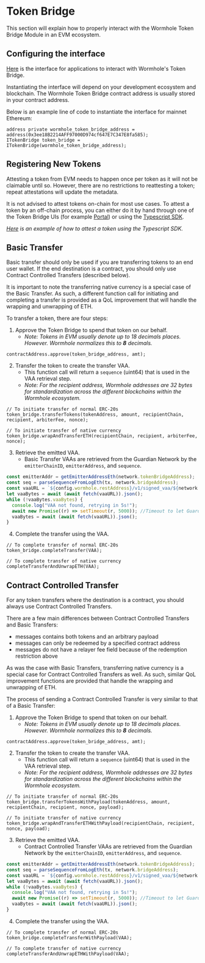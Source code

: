 # Token Bridge

This section will explain how to properly interact with the Wormhole Token Bridge Module in an EVM ecosystem.

## Configuring the interface

[Here](https://github.com/wormhole-foundation/wormhole/blob/dev.v2/ethereum/contracts/bridge/interfaces/ITokenBridge.sol) is the interface for applications to interact with Wormhole's Token Bridge.

Instantiating the interface will depend on your development ecosystem and blockchain. The Wormhole Token Bridge contract address is usually stored in your contract address.

Below is an example line of code to instantiate the interface for mainnet Ethereum:

```
address private wormhole_token_bridge_address = address(0x3ee18B2214AFF97000D974cf647E7C347E8fa585);
ITokenBridge token_bridge = ITokenBridge(wormhole_token_bridge_address);
```

## Registering New Tokens

Attesting a token from EVM needs to happen once per token as it will not be claimable until so. However, there are no restrictions to reattesting a token; repeat attestations will update the metadata.

It is not advised to attest tokens on-chain for most use cases. To attest a token by an off-chain process, you can either do it by hand through one of the Token Bridge UIs (for example [Portal](https://www.portalbridge.com/#/register)) or using the [Typescript SDK](https://www.npmjs.com/package/@certusone/wormhole-sdk).

_[Here](../../development/portal/evm/attestingToken.md) is an example of how to attest a token using the Typescript SDK._

## Basic Transfer

Basic transfer should only be used if you are transferring tokens to an end user wallet. If the end destination is a contract, you should only use Contract Controlled Transfers (described below).

It is important to note the transferring native currency is a special case of the Basic Transfer. As such, a different function call for initiating and completing a transfer is provided as a QoL improvement that will handle the wrapping and unwrapping of ETH.

To transfer a token, there are four steps:

1. Approve the Token Bridge to spend that token on our behalf.
   - _Note: Tokens in EVM usually denote up to 18 decimals places. However. Wormhole normalizes this to **8** decimals._

```
contractAddress.approve(token_bridge_address, amt);
```

2. Transfer the token to create the transfer VAA.
   - This function call will return a `sequence` (uint64) that is used in the VAA retrieval step.
   - _Note: For the recipient address, Wormhole addresses are 32 bytes for standardization across the different blockchains within the Wormhole ecosystem._

```
// To initiate transfer of normal ERC-20s
token_bridge.transferTokens(tokenAddress, amount, recipientChain, recipient, arbiterFee, nonce);

// To initiate transfer of native currency
token_bridge.wrapAndTransferETH(recipientChain, recipient, arbiterFee, nonce);
```

3. Retrieve the emitted VAA.
   - Basic Transfer VAAs are retrieved from the Guardian Network by the `emitterChainID`, `emitterAddress`, and `sequence`.

```js
const emitterAddr = getEmitterAddressEth(network.tokenBridgeAddress);
const seq = parseSequenceFromLogEth(tx, network.bridgeAddress);
const vaaURL = `${config.wormhole.restAddress}/v1/signed_vaa/${network.wormholeChainId}/${emitterAddr}/${seq}`;
let vaaBytes = await (await fetch(vaaURL)).json();
while (!vaaBytes.vaaBytes) {
  console.log("VAA not found, retrying in 5s!");
  await new Promise((r) => setTimeout(r, 5000)); //Timeout to let Guardiand pick up log and have VAA ready
  vaaBytes = await (await fetch(vaaURL)).json();
}
```

4. Complete the transfer using the VAA.

```
// To complete transfer of normal ERC-20s
token_bridge.completeTransfer(VAA);

// To complete transfer of native currency
completeTransferAndUnwrapETH(VAA);
```

## Contract Controlled Transfer

For any token transfers where the destination is a contract, you should always use Contract Controlled Transfers.

There are a few main differences between Contract Controlled Transfers and Basic Transfers:

- messages contains both tokens and an arbitrary payload
- messages can only be redeemed by a specified contract address
- messages do not have a relayer fee field because of the redemption restriction above

As was the case with Basic Transfers, transferring native currency is a special case for Contract Controlled Transfers as well. As such, similar QoL improvement functions are provided that handle the wrapping and unwrapping of ETH.

The process of sending a Contract Controlled Transfer is very similar to that of a Basic Transfer:

1. Approve the Token Bridge to spend that token on our behalf.
   - _Note: Tokens in EVM usually denote up to 18 decimals places. However. Wormhole normalizes this to **8** decimals._

```
contractAddress.approve(token_bridge_address, amt);
```

2. Transfer the token to create the transfer VAA.
   - This function call will return a `sequence` (uint64) that is used in the VAA retrieval step.
   - _Note: For the recipient address, Wormhole addresses are 32 bytes for standardization across the different blockchains within the Wormhole ecosystem._

```
// To initiate transfer of normal ERC-20s
token_bridge.transferTokensWithPayload(tokenAddress, amount, recipientChain, recipient, nonce, payload);

// To initiate transfer of native currency
token_bridge.wrapAndTransferETHWithPayload(recipientChain, recipient, nonce, payload);
```

3. Retrieve the emitted VAA.
   - Contract Controlled Transfer VAAs are retrieved from the Guardian Network by the `emitterChainID`, `emitterAddress`, and `sequence`.

```js
const emitterAddr = getEmitterAddressEth(network.tokenBridgeAddress);
const seq = parseSequenceFromLogEth(tx, network.bridgeAddress);
const vaaURL = `${config.wormhole.restAddress}/v1/signed_vaa/${network.wormholeChainId}/${emitterAddr}/${seq}`;
let vaaBytes = await (await fetch(vaaURL)).json();
while (!vaaBytes.vaaBytes) {
  console.log("VAA not found, retrying in 5s!");
  await new Promise((r) => setTimeout(r, 5000)); //Timeout to let Guardiand pick up log and have VAA ready
  vaaBytes = await (await fetch(vaaURL)).json();
}
```

4. Complete the transfer using the VAA.

```
// To complete transfer of normal ERC-20s
token_bridge.completeTransferWithPayload(VAA);

// To complete transfer of native currency
completeTransferAndUnwrapETHWithPayload(VAA);
```

